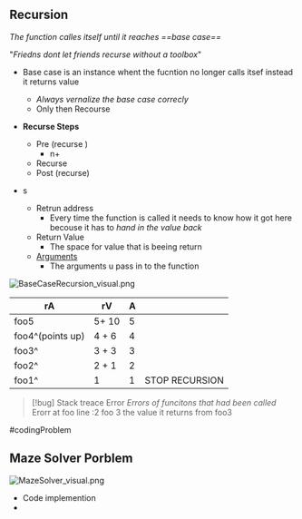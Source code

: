 ## Recursion 
*The function calles itself until it reaches ==base case==*



"*Friedns dont let friends recurse  without a toolbox*"


- Base case is an instance whent the fucntion no longer calls itsef instead it returns value 
	- *Always vernalize the base case correcly*
	- Only then Recourse 

- **Recurse Steps**

	- Pre (recurse )
		- n+
	- Recurse 
	- Post (recurse)


- s
	- Retrun address
		- Every time the function is called it needs to know how it got here becouse it has to *hand in the value back* 
	- Return Value 
		- The space for value that is beeing return 
	- [Arguments](/obisdian_ntoes/scriptss/Arguments.md) 
		- The arguments u pass in to the function 

![BaseCaseRecursion_visual.png](/static/BaseCaseRecursion_visual.png)



| rA               | rV  | A   |     |
| ---------------- | --- | --- | --- |
| foo5             | 5+ 10 | 5   |     |
| foo4^(points up) | 4 + 6   | 4   |     |
| foo3^            | 3 + 3    | 3   |     |
| foo2^            | 2 + 1    | 2   |     |
| foo1^            | 1   | 1    | STOP RECURSION     |

>[!bug] Stack treace Error
>	*Errors of funcitons that had been called*
>Erorr at foo line :2 
>foo 3 the value it returns from 
>foo3 


#codingProblem
## Maze Solver Porblem
![MazeSolver_visual.png](/static/MazeSolver_visual.png)
- Code implemention
- 